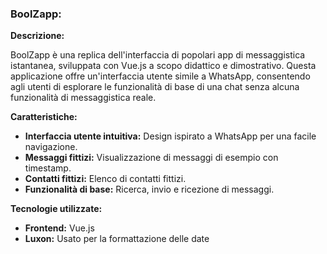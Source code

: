 

### **BoolZapp:**

**Descrizione:**

BoolZapp è una replica dell'interfaccia di popolari app di messaggistica istantanea, sviluppata con Vue.js a scopo didattico e dimostrativo. Questa applicazione offre un'interfaccia utente simile a WhatsApp, consentendo agli utenti di esplorare le funzionalità di base di una chat senza alcuna funzionalità di messaggistica reale.

**Caratteristiche:**

* **Interfaccia utente intuitiva:** Design ispirato a WhatsApp per una facile navigazione.
* **Messaggi fittizi:** Visualizzazione di messaggi di esempio con timestamp.
* **Contatti fittizi:** Elenco di contatti fittizi.
* **Funzionalità di base:** Ricerca, invio e ricezione di messaggi.

**Tecnologie utilizzate:**

* **Frontend:** Vue.js
* **Luxon:** Usato per la formattazione delle date

